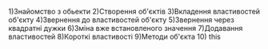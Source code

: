 1)Знайомство з обьекти
2)Створення об'єктів
3)Вкладення властивостей об'єкту
4)Звернення до властивостей об'єкту
5)Звернення через квадратні дужки
6)Зміна вже встановленого значення
7)Додавання властивостей
8)Короткі властивості
9)Методи об'єкта 10) this
